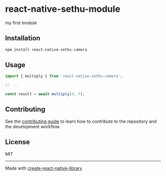 # react-native-sethu-module

my first module

## Installation

```sh
npm install react-native-sethu-camera
```

## Usage

```js
import { multiply } from 'react-native-sethu-camera';

// ...

const result = await multiply(3, 7);
```

## Contributing

See the [contributing guide](CONTRIBUTING.md) to learn how to contribute to the repository and the development workflow.

## License

MIT

---

Made with [create-react-native-library](https://github.com/callstack/react-native-builder-bob)
